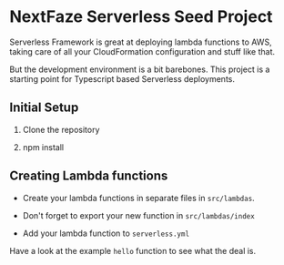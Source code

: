 # NextFaze Serverless Seed Project

Serverless Framework is great at deploying lambda functions to AWS, taking care of all your CloudFormation configuration and stuff like that.

But the development environment is a bit barebones. This project is a starting point for Typescript based Serverless deployments.

## Initial Setup

1. Clone the repository

1. npm install

## Creating Lambda functions

* Create your lambda functions in separate files in `src/lambdas`.

* Don't forget to export your new function in `src/lambdas/index`

* Add your lambda function to `serverless.yml`

Have a look at the example `hello` function to see what the deal is.
